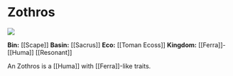 # Zothros

<img src="Zothros.png"><i></i></img>

**Bin:** [[Scape]]
**Basin:** [[Sacrus]]
**Eco:** [[Toman Ecoss]]
**Kingdom:** [[Ferra]]-[[Huma]] [[Resonant]]

An Zothros is a [[Huma]] with [[Ferra]]-like traits.

